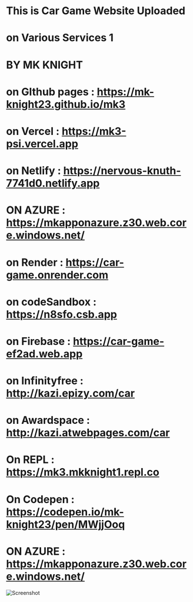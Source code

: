 # This is Car Game Website Uploaded 
# on Various Services 1

#    BY MK KNIGHT 

# on GIthub pages : https://mk-knight23.github.io/mk3

# on Vercel : https://mk3-psi.vercel.app

# on Netlify : https://nervous-knuth-7741d0.netlify.app

# ON AZURE : https://mkapponazure.z30.web.core.windows.net/

# on Render : https://car-game.onrender.com

# on codeSandbox : https://n8sfo.csb.app

# on Firebase : https://car-game-ef2ad.web.app

# on Infinityfree : http://kazi.epizy.com/car

# on Awardspace : http://kazi.atwebpages.com/car

# On REPL : https://mk3.mkknight1.repl.co

# On Codepen : https://codepen.io/mk-knight23/pen/MWjjOoq

# ON AZURE : https://mkapponazure.z30.web.core.windows.net/

![Screenshot](car-ss.png)
